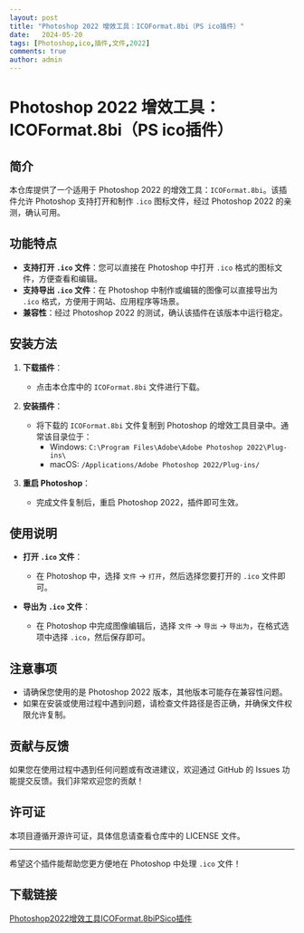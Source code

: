 ```yaml
---
layout: post
title: "Photoshop 2022 增效工具：ICOFormat.8bi（PS ico插件）"
date:   2024-05-20
tags: [Photoshop,ico,插件,文件,2022]
comments: true
author: admin
---
```

# Photoshop 2022 增效工具：ICOFormat.8bi（PS ico插件）

## 简介

本仓库提供了一个适用于 Photoshop 2022 的增效工具：`ICOFormat.8bi`。该插件允许 Photoshop 支持打开和制作 `.ico` 图标文件，经过 Photoshop 2022 的亲测，确认可用。

## 功能特点

- **支持打开 `.ico` 文件**：您可以直接在 Photoshop 中打开 `.ico` 格式的图标文件，方便查看和编辑。
- **支持导出 `.ico` 文件**：在 Photoshop 中制作或编辑的图像可以直接导出为 `.ico` 格式，方便用于网站、应用程序等场景。
- **兼容性**：经过 Photoshop 2022 的测试，确认该插件在该版本中运行稳定。

## 安装方法

1. **下载插件**：
   - 点击本仓库中的 `ICOFormat.8bi` 文件进行下载。

2. **安装插件**：
   - 将下载的 `ICOFormat.8bi` 文件复制到 Photoshop 的增效工具目录中。通常该目录位于：
     - Windows: `C:\Program Files\Adobe\Adobe Photoshop 2022\Plug-ins\`
     - macOS: `/Applications/Adobe Photoshop 2022/Plug-ins/`

3. **重启 Photoshop**：
   - 完成文件复制后，重启 Photoshop 2022，插件即可生效。

## 使用说明

- **打开 `.ico` 文件**：
  - 在 Photoshop 中，选择 `文件` -> `打开`，然后选择您要打开的 `.ico` 文件即可。

- **导出为 `.ico` 文件**：
  - 在 Photoshop 中完成图像编辑后，选择 `文件` -> `导出` -> `导出为`，在格式选项中选择 `.ico`，然后保存即可。

## 注意事项

- 请确保您使用的是 Photoshop 2022 版本，其他版本可能存在兼容性问题。
- 如果在安装或使用过程中遇到问题，请检查文件路径是否正确，并确保文件权限允许复制。

## 贡献与反馈

如果您在使用过程中遇到任何问题或有改进建议，欢迎通过 GitHub 的 Issues 功能提交反馈。我们非常欢迎您的贡献！

## 许可证

本项目遵循开源许可证，具体信息请查看仓库中的 LICENSE 文件。

---

希望这个插件能帮助您更方便地在 Photoshop 中处理 `.ico` 文件！

## 下载链接

[Photoshop2022增效工具ICOFormat.8biPSico插件](https://pan.quark.cn/s/cc3f08f173f0)
